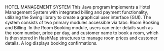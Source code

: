 HOTEL MANAGEMENT SYSTEM 
This Java program implements a Hotel Management System with integrated billing and payment functionality, utilizing the Swing library to create a graphical user interface (GUI). 
The system consists of two primary modules accessible via tabs: Room Booking and Billing.
In the Room Booking module, users can enter details such as the room number, price per day, and customer name to book a room, which is then stored in HashMap structures to manage room prices and customer details. 
A log displays booking confirmations.
